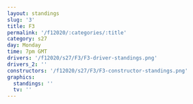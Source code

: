 ```yaml
---
layout: standings
slug: '3'
title: F3
permalink: '/f12020/:categories/:title'
category: s27
day: Monday
time: 7pm GMT
drivers: '/f12020/s27/F3/F3-driver-standings.png'
drivers_2: ''
constructors: '/f12020/s27/F3/F3-constructor-standings.png'
graphics:
  standings: ''
  tv: ''
---
```


